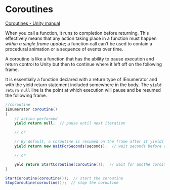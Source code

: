 # Coroutines

[Coroutines - Unity manual](https://docs.unity3d.com/Manual/Coroutines.html)

When you call a function, it runs to completion before returning. This effectively means that any action taking place in a function must happen *within a single frame update*; a function call can’t be used to contain a procedural animation or a sequence of events over time.

A coroutine is like a function that has the ability to pause execution and return control to Unity but then to continue where it left off on the following frame.

It is essentially a function declared with a return type of IEnumerator and with the yield return statement included somewhere in the body. The `yield return null` line is the point at which execution will pause and be resumed the following frame.

```cs
//coroutine
IEnumerator coroutine()
{
    // action performed
    yield return null;  // pause until next iteration

    // or

    // By default, a coroutine is resumed on the frame after it yields but it is also possible to introduce a time delay
    yield return new WaitForSeconds(seconds);  // wait seconds before resuming

    // or

    yeld return StartCoroutine(coroutine());  // wait for anothe coroitine to finish before starting
}

StartCoroutine(coroutine());  // start the coroutine
StopCoroutine(coroutine());  // stop the coroutine
```
